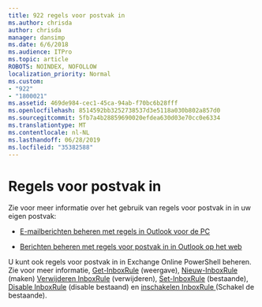 ```yaml
---
title: 922 regels voor postvak in
ms.author: chrisda
author: chrisda
manager: dansimp
ms.date: 6/6/2018
ms.audience: ITPro
ms.topic: article
ROBOTS: NOINDEX, NOFOLLOW
localization_priority: Normal
ms.custom:
- "922"
- "1800021"
ms.assetid: 469de984-cec1-45ca-94ab-f70bc6b28fff
ms.openlocfilehash: 8514592bb3252738537d3e5118a030b802a857d0
ms.sourcegitcommit: 5fb7a4b28859690020efdea630d03e70cc0e6334
ms.translationtype: MT
ms.contentlocale: nl-NL
ms.lasthandoff: 06/28/2019
ms.locfileid: "35382588"
---
```

# <a name="inbox-rules"></a>Regels voor postvak in

Zie voor meer informatie over het gebruik van regels voor postvak in in uw eigen postvak:

- [E-mailberichten beheren met regels in Outlook voor de PC](https://support.office.com/article/c24f5dea-9465-4df4-ad17-a50704d66c59.aspx)

- [Berichten beheren met regels voor postvak in in Outlook op het web](https://support.office.com/article/8400435c-f14e-4272-9004-1548bb1848f2.aspx)

U kunt ook regels voor postvak in in Exchange Online PowerShell beheren. Zie voor meer informatie, [Get-InboxRule](https://docs.microsoft.com/powershell/module/exchange/mailboxes/get-inboxrule) (weergave), [Nieuw-InboxRule](https://docs.microsoft.com/powershell/module/exchange/mailboxes/new-inboxrule) (maken) [Verwijderen InboxRule](https://docs.microsoft.com/powershell/module/exchange/mailboxes/remove-inboxrule) (verwijderen), [Set-InboxRule](https://docs.microsoft.com/powershell/module/exchange/mailboxes/set-inboxrule) (bestaande), [Disable InboxRule](https://docs.microsoft.com/powershell/module/exchange/mailboxes/disable-inboxrule) (disable bestaand) en [inschakelen InboxRule ](https://docs.microsoft.com/powershell/module/exchange/mailboxes/enable-inboxrule)(Schakel de bestaande).
